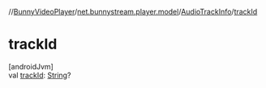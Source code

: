 //[BunnyVideoPlayer](../../../index.md)/[net.bunnystream.player.model](../index.md)/[AudioTrackInfo](index.md)/[trackId](track-id.md)

# trackId

[androidJvm]\
val [trackId](track-id.md): [String](https://kotlinlang.org/api/latest/jvm/stdlib/kotlin-stdlib/kotlin/-string/index.html)?
